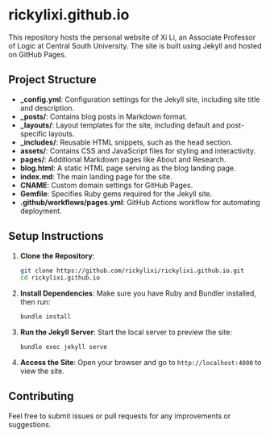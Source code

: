 # rickylixi.github.io

This repository hosts the personal website of Xi Li, an Associate Professor of Logic at Central South University. The site is built using Jekyll and hosted on GitHub Pages.

## Project Structure

- **_config.yml**: Configuration settings for the Jekyll site, including site title and description.
- **_posts/**: Contains blog posts in Markdown format.
- **_layouts/**: Layout templates for the site, including default and post-specific layouts.
- **_includes/**: Reusable HTML snippets, such as the head section.
- **assets/**: Contains CSS and JavaScript files for styling and interactivity.
- **pages/**: Additional Markdown pages like About and Research.
- **blog.html**: A static HTML page serving as the blog landing page.
- **index.md**: The main landing page for the site.
- **CNAME**: Custom domain settings for GitHub Pages.
- **Gemfile**: Specifies Ruby gems required for the Jekyll site.
- **.github/workflows/pages.yml**: GitHub Actions workflow for automating deployment.

## Setup Instructions

1. **Clone the Repository**: 
   ```bash
   git clone https://github.com/rickylixi/rickylixi.github.io.git
   cd rickylixi.github.io
   ```

2. **Install Dependencies**: 
   Make sure you have Ruby and Bundler installed, then run:
   ```bash
   bundle install
   ```

3. **Run the Jekyll Server**: 
   Start the local server to preview the site:
   ```bash
   bundle exec jekyll serve
   ```

4. **Access the Site**: 
   Open your browser and go to `http://localhost:4000` to view the site.

## Contributing

Feel free to submit issues or pull requests for any improvements or suggestions.